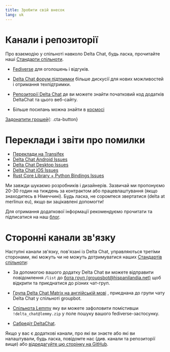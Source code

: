 ```yaml
---
title: Зробити свій внесок
lang: uk
---
```


# Канали і репозиторії

Про взаємодію у спільноті навколо Delta Chat, будь ласка, прочитайте наші [Стандарти спільноти](community-standards).

- [Fediverse](https://chaos.social/web/@delta) для оголошень і відгуків.

- [Delta Chat форум підтримки](https://support.delta.chat) більше
  дискусії для нових можливостей і отримання техпідтримки.

- [Репозиторії Delta Chat](https://github.com/deltachat/) де ви можете знайти початковий код додатків DeltaChat та цього веб-сайту.

- Більше посилань можна знайти в [космосі](https://cosmos.delta.chat)

[Задонатити грошей](donate){: .cta-button}

# Переклади і звіти про помилки

- [Переклади на Transifex](https://www.transifex.com/delta-chat/public/)
- [Delta Chat Android Issues](https://github.com/deltachat/deltachat-android/issues)
- [Delta Chat Desktop Issues](https://github.com/deltachat/deltachat-desktop/issues)
- [Delta Chat iOS Issues](https://github.com/deltachat/deltachat-ios/issues)
- [Rust Core Library + Python Bindings Issues](https://github.com/deltachat/deltachat-core-rust/issues)

Ми завжди шукаємо розробників і дизайнерів. Зазвичай ми пропонуємо 20-30 годин на тиждень за контрактом або працевлаштування (якщо знаходитесь в Німеччині). Будь ласка, не соромтеся звертатися (delta at merlinux eu), якщо ви зацікавлені допомогти!

Для отримання додаткової інформації рекомендуємо прочитати та підписатися на наш [блог](https://delta.chat/en/blog).


# Сторонні канали зв'язку

Наступні канали зв'язку, пов'язані із Delta Chat, управляються третіми сторонами, які можуть чи не можуть дотримуватися наших [Стандартів спільноти](community-standards):

- За допомогою вашого додатку Delta Chat ви можете відправити повідомлення `/list` до [бота груп (groupsbot@hispanilandia.net)](mailto:groupsbot@hispanilandia.net) щоб відкрити та приєднатися до різних чат-груп.

- [Група Delta Chat Matrix на англійській мові](https://app.element.io/#/room/#Delta.Chat:matrix.org) , приєднана до групи чату Delta Chat у спільноті groupbot.

- [Спільнота Lemmy](https://lemmy.zip/c/delta_chat) яку ви можете зафоловити помістивши `!delta_chat@lemmy.zip` у поле пошуку вашого fediverse-застосунку.

- [Сабредіт DeltaChat](https://old.reddit.com/r/DeltaChat/).

Якщо у вас є додаткові канали, про які ви знаєте або які ви налаштували, будь ласка, повідомте нас (див. канали та репозиторії вище) або [відредагуйте цю сторінку на GitHub](https://github.com/deltachat/deltachat-pages/edit/master/en/contribute.md).
